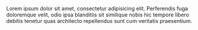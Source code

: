  Lorem ipsum dolor sit amet, consectetur adipisicing elit. Perferendis fuga doloremque velit, odio ipsa blanditiis sit similique nobis hic tempore libero debitis tenetur quas architecto repellendus sunt cum veritatis praesentium.